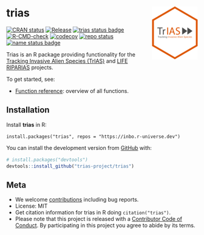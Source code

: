 
<!-- README.md is generated from README.Rmd. Please edit that file -->

# trias <img src="man/figures/logo.png" align="right" alt="" width="120">

<!-- badges: start -->

[![CRAN
status](https://www.r-pkg.org/badges/version/trias)](https://CRAN.R-project.org/package=trias)
[![Release](https://img.shields.io/github/v/release/trias-project/trias.svg)](https://github.com/trias-project/trias/releases)
[![trias status badge](https://inbo.r-universe.dev/trias/badges/version)](https://inbo.r-universe.dev/trias)
[![R-CMD-check](https://github.com/trias-project/trias/actions/workflows/R-CMD-check.yaml/badge.svg)](https://github.com/trias-project/trias/actions/workflows/R-CMD-check.yaml)
[![codecov](https://codecov.io/gh/trias-project/trias/branch/main/graph/badge.svg)](https://app.codecov.io/gh/trias-project/trias/)
[![repo
status](https://www.repostatus.org/badges/latest/active.svg)](https://www.repostatus.org/#active)
[![name status badge](https://inbo.r-universe.dev/badges/:name?color=c04384)](https://inbo.r-universe.dev/)
<!-- badges: end -->

Trias is an R package providing functionality for the [Tracking Invasive
Alien Species (TrIAS)](https://trias-project.be) and [LIFE
RIPARIAS](https://www.riparias.be) projects.

To get started, see:

-   [Function
    reference](https://trias-project.github.io/trias/reference/index.html):
    overview of all functions.

## Installation

Install **trias** in R:

```
install.packages("trias", repos = "https://inbo.r-universe.dev")
```

You can install the development version from
[GitHub](https://github.com/) with:

``` r
# install.packages("devtools")
devtools::install_github("trias-project/trias")
```

## Meta

-   We welcome [contributions](.github/CONTRIBUTING.md) including bug
    reports.
-   License: MIT
-   Get citation information for trias in R doing `citation("trias")`.
-   Please note that this project is released with a [Contributor Code
    of Conduct](.github/CODE_OF_CONDUCT.md). By participating in this
    project you agree to abide by its terms.
